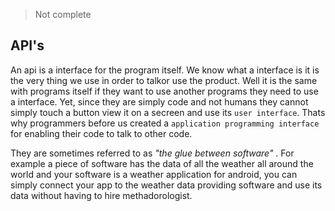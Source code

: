 > Not complete

## API's

An api is a interface for the program itself. We know what a interface is it is the very thing we use in order to talkor use the product. Well it is the same with programs itself if they want to use another programs they need to use a interface. Yet, since they are simply code and not humans they cannot simply touch a button view it on a secreen and use its `user interface`. Thats why programmers before us created a `application programming interface` for enabling their code to talk to other code. 

They are sometimes referred to as *"the glue between software"* . For example a piece of software has the data of all the weather all around the world and your software is a weather application for android, you can simply connect your app to the weather data providing software and use its data without having to hire methadorologist.
